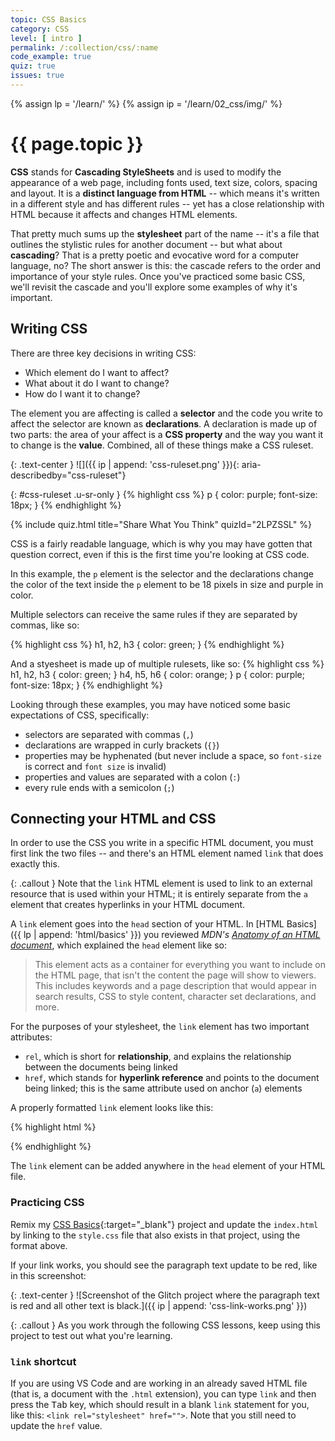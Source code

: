 ```yaml
---
topic: CSS Basics
category: CSS
level: [ intro ]
permalink: /:collection/css/:name
code_example: true
quiz: true
issues: true
---
```


{% assign lp = '/learn/' %}
{% assign ip = '/learn/02_css/img/' %}


# {{ page.topic }}

<b>CSS</b> stands for <b>Cascading StyleSheets</b> and is used to modify the appearance of a web page, including fonts used, text size, colors, spacing and layout. It is a  **distinct language from HTML** -- which means it's written in a different style and has different rules -- yet has a close relationship with HTML because it affects and changes HTML elements.

That pretty much sums up the <b>stylesheet</b> part of the name -- it's a file that outlines the stylistic rules for another document -- but what about **cascading**? That is a pretty poetic and evocative word for a computer language, no? The short answer is this: the cascade refers to the order and importance of your style rules. Once you've practiced some basic CSS, we'll revisit the cascade and you'll explore some examples of why it's important.

## Writing CSS
There are three key decisions in writing CSS:
- Which element do I want to affect?
- What about it do I want to change?
- How do I want it to change?

The element you are affecting is called a <b>selector</b> and the code you write to affect the selector are known as <b>declarations</b>. A declaration is made up of two parts: the area of your affect is a <b>CSS property</b> and the way you want it to change is the <b>value</b>. Combined, all of these things make a CSS ruleset.

{: .text-center }
![]({{ ip | append: 'css-ruleset.png' }}){: aria-describedby="css-ruleset"}

{: #css-ruleset .u-sr-only }
{% highlight css %}
p {
  color: purple;
  font-size: 18px;
}
{% endhighlight %}

<!-- CSS 1 -->
{% include quiz.html
  title="Share What You Think"
  quizId="2LPZSSL"
%}

CSS is a fairly readable language, which is why you may have gotten that question correct, even if this is the first time you're looking at CSS code.

In this example, the `p` element is the selector and the declarations change the color of the text inside the `p` element to be 18 pixels in size and purple in color.

Multiple selectors can receive the same rules if they are separated by commas, like so:

{% highlight css %}
h1, h2, h3 {
  color: green;
}
{% endhighlight %}

And a styesheet is made up of multiple rulesets, like so:
{% highlight css %}
h1, h2, h3 {
  color: green;
}
h4, h5, h6 {
  color: orange;
}
p {
  color: purple;
  font-size: 18px;
}
{% endhighlight %}

Looking through these examples, you may have noticed some basic expectations of CSS, specifically:

- selectors are separated with commas (`,`)
- declarations are wrapped in curly brackets (`{}`)
- properties may be hyphenated (but never include a space, so `font-size` is correct and `font size` is invalid)
- properties and values are separated with a colon (`:`)
- every rule ends with a semicolon (`;`)

## Connecting your HTML and CSS
In order to use the CSS you write in a specific HTML document, you must first link the two files -- and there's an HTML element named `link` that does exactly this.

{: .callout }
Note that the `link` HTML element is used to link to an external resource that is used within your HTML; it is entirely separate from the `a` element that creates hyperlinks in your HTML document.

A `link` element goes into the `head` section of your HTML. In  [HTML Basics]({{ lp | append: 'html/basics' }}) you reviewed <cite>MDN's [Anatomy of an HTML document](https://developer.mozilla.org/en-US/docs/Learn/HTML/Introduction_to_HTML/Getting_started#Anatomy_of_an_HTML_document)</cite>, which explained the `head` element like so:

> This element acts as a container for everything you want to include on the HTML page, that isn't the content the page will show to viewers. This includes keywords and a page description that would appear in search results, CSS to style content, character set declarations, and more.

For the purposes of your stylesheet, the `link` element has two important attributes:
- `rel`, which is short for <b>relationship</b>, and explains the relationship between the documents being linked
- `href`, which stands for <b>hyperlink reference</b> and points to the document being linked; this is the same attribute used on anchor (`a`) elements

A properly formatted `link` element looks like this:

{% highlight html %}
  <link rel="stylesheet" href="style.css">
{% endhighlight %}

The `link` element can be added anywhere in the `head` element of your HTML file.

### Practicing CSS
Remix my [CSS Basics](https://glitch.com/edit/#!/mica-css-basics){:target="_blank"} project and update the `index.html` by linking to the `style.css` file that also exists in that project, using the format above.

If your link works, you should see the paragraph text update to be red, like in this screenshot:

{: .text-center }
![Screenshot of the Glitch project where the paragraph text is red and all other text is black.]({{ ip | append: 'css-link-works.png' }})

{: .callout }
As you work through the following CSS lessons, keep using this project to test out what you're learning.

### `link` shortcut
If you are using VS Code and are working in an already saved HTML file (that is, a document with the `.html` extension), you can type `link` and then press the <kbd>Tab</kbd> key, which should result in a blank `link` statement for you, like this: `<link rel="stylesheet" href="">`. Note that you still need to update the `href` value.
